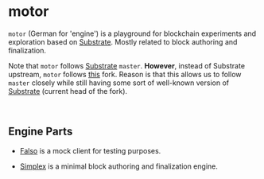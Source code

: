 # motor

`motor` (German for 'engine') is a playground for blockchain experiments and exploration based on [Substrate](https://github.com/paritytech/substrate). Mostly related to block authoring and finalization.

Note that `motor` follows [Substrate](https://github.com/paritytech/substrate) `master`. __However__, instead of Substrate upstream, `motor` follows [this](https://github.com/adoerr/substrate) fork. Reason is that this allows us to follow
`master` closely while still having some sort of well-known version of [Substrate](https://github.com/paritytech/substrate) (current head of the fork). 

<br>

## Engine Parts

* [Falso](./falso) is a mock client for testing purposes.

* [Simplex](./simplex) is a minimal block authoring and finalization engine.



